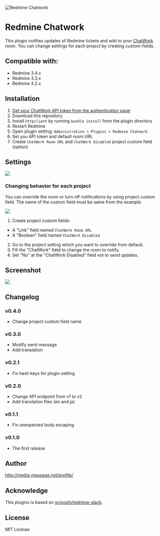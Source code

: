 ![Redmine Chatwork](https://cloud.githubusercontent.com/assets/6197292/22987916/aab3c8b8-f3f3-11e6-9b39-8f53a53a2a42.png)

# Redmine Chatwork

This plugin notifies updates of Redmine tickets and wiki to your [ChatWork](http://www.chatwork.com/) room. You can change settings for each project by creating custom-fields.

## Compatible with:

* Redmine 3.4.x
* Redmine 3.3.x
* Redmine 3.2.x

## Installation

1. [Get your ChatWork API token from the authentication page](https://www.chatwork.com/service/packages/chatwork/subpackages/api/apply_beta_business.php)
2. Download this repository
3. Install `httpclient` by running `bundle install` from the plugin directory
4. Restart Redmine
5. Open plugin setting: `Administration > Plugins > Redmine Chatwork`
6. Set you API token and default room URL
7. Create `ChatWork Room URL` and `ChatWork Disabled` project custom field (option)

## Settings

![](https://cloud.githubusercontent.com/assets/6197292/22985457/d54cf20a-f3eb-11e6-8637-87ed17d3120d.png)

### Changing behavior for each project

You can override the room or turn off notifications by using project custom field.
The name of the custom field must be same from the example.

![](https://cloud.githubusercontent.com/assets/6197292/22987131/209b667e-f3f1-11e6-8ce9-24305f09a1e1.png)

1. Create project custom fields:
  * A "Link" field named `ChatWork Room URL`
  * A "Boolean" field named `ChatWork Disabled`
2. Go to the project setting which you want to override from default.
3. Fill the "ChatWork" field to change the room to notify.
4. Set "No" at the "ChatWork Disabled" field not to send updates.

## Screenshot

![](https://cloud.githubusercontent.com/assets/6197292/22985404/aa72fb38-f3eb-11e6-8520-f855fa02c405.png)

## Changelog

### v0.4.0

* Change project custom field name

### v0.3.0

* Modify send message
* Add translation

### v0.2.1

* Fix hash keys for plugin setting

### v0.2.0

* Change API endpoint from v1 to v2
* Add translation files (en and ja)

### v0.1.1

* Fix unexpected body escaping

### v0.1.0

* The first release

## Author

http://media-massage.net/profile/

## Acknowledge

This plugins is based on [sciyoshi/redmine-slack](https://github.com/sciyoshi/redmine-slack).

## License

MIT License

